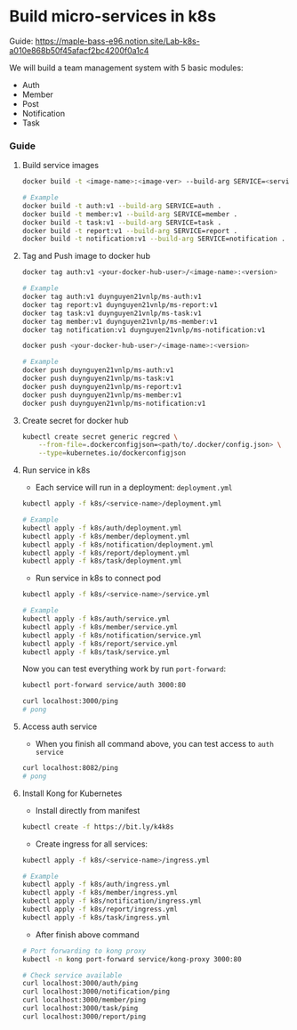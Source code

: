 # Build micro-services in k8s

Guide: https://maple-bass-e96.notion.site/Lab-k8s-a010e868b50f45afacf2bc4200f0a1c4

We will build a team management system with 5 basic modules:
- Auth
- Member
- Post
- Notification
- Task

### Guide
1. Build service images
    ```bash
    docker build -t <image-name>:<image-ver> --build-arg SERVICE=<service-name> .

    # Example
    docker build -t auth:v1 --build-arg SERVICE=auth .
    docker build -t member:v1 --build-arg SERVICE=member .
    docker build -t task:v1 --build-arg SERVICE=task .
    docker build -t report:v1 --build-arg SERVICE=report .
    docker build -t notification:v1 --build-arg SERVICE=notification .
    ```

2. Tag and Push image to docker hub
    ```bash
    docker tag auth:v1 <your-docker-hub-user>/<image-name>:<version>

    # Example
    docker tag auth:v1 duynguyen21vnlp/ms-auth:v1
    docker tag report:v1 duynguyen21vnlp/ms-report:v1
    docker tag task:v1 duynguyen21vnlp/ms-task:v1
    docker tag member:v1 duynguyen21vnlp/ms-member:v1
    docker tag notification:v1 duynguyen21vnlp/ms-notification:v1

    docker push <your-docker-hub-user>/<image-name>:<version>

    # Example
    docker push duynguyen21vnlp/ms-auth:v1
    docker push duynguyen21vnlp/ms-task:v1
    docker push duynguyen21vnlp/ms-report:v1
    docker push duynguyen21vnlp/ms-member:v1
    docker push duynguyen21vnlp/ms-notification:v1
    ```

3. Create secret for docker hub
    ```bash
    kubectl create secret generic regcred \
        --from-file=.dockerconfigjson=<path/to/.docker/config.json> \
        --type=kubernetes.io/dockerconfigjson
    ```

4. Run service in k8s
    - Each service will run in a deployment: `deployment.yml`
    ```bash
    kubectl apply -f k8s/<service-name>/deployment.yml

    # Example
    kubectl apply -f k8s/auth/deployment.yml
    kubectl apply -f k8s/member/deployment.yml
    kubectl apply -f k8s/notification/deployment.yml
    kubectl apply -f k8s/report/deployment.yml
    kubectl apply -f k8s/task/deployment.yml
    ```

    - Run service in k8s to connect pod
    ```bash
    kubectl apply -f k8s/<service-name>/service.yml

    # Example
    kubectl apply -f k8s/auth/service.yml
    kubectl apply -f k8s/member/service.yml
    kubectl apply -f k8s/notification/service.yml
    kubectl apply -f k8s/report/service.yml
    kubectl apply -f k8s/task/service.yml
    ```

    Now you can test everything work by run `port-forward`:
    ```bash
    kubectl port-forward service/auth 3000:80

    curl localhost:3000/ping
    # pong
    ```

5. Access auth service
    - When you finish all command above, you can test access to `auth service`
    ```bash
    curl localhost:8082/ping
    # pong
    ```

6. Install Kong for Kubernetes
    - Install directly from manifest
    ```bash
    kubectl create -f https://bit.ly/k4k8s
    ```

    - Create ingress for all services:
    ```bash
    kubectl apply -f k8s/<service-name>/ingress.yml

    # Example
    kubectl apply -f k8s/auth/ingress.yml
    kubectl apply -f k8s/member/ingress.yml
    kubectl apply -f k8s/notification/ingress.yml
    kubectl apply -f k8s/report/ingress.yml
    kubectl apply -f k8s/task/ingress.yml
    ```

    - After finish above command
    ```bash
    # Port forwarding to kong proxy
    kubectl -n kong port-forward service/kong-proxy 3000:80

    # Check service available
    curl localhost:3000/auth/ping
    curl localhost:3000/notification/ping
    curl localhost:3000/member/ping
    curl localhost:3000/task/ping
    curl localhost:3000/report/ping
    ```

